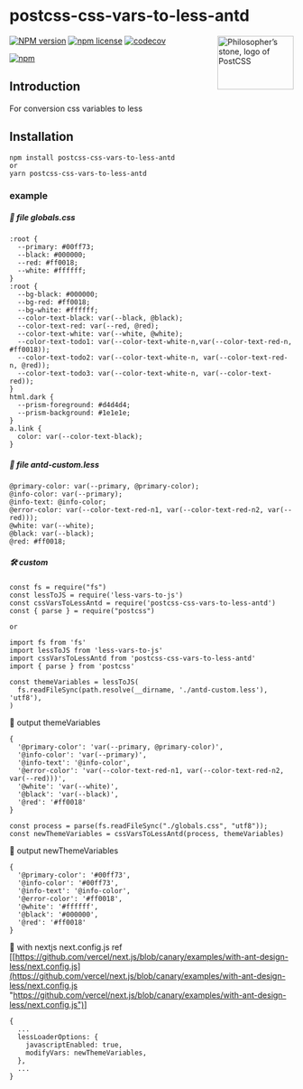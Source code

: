# postcss-css-vars-to-less-antd

<img align="right" width="135" height="95"
	title="Philosopher’s stone, logo of PostCSS"
	src="http://postcss.github.io/postcss/logo-leftp.png">

[![NPM version](http://img.shields.io/npm/v/postcss-css-vars-to-less-antd.svg?style=flat)](https://www.npmjs.org/package/postcss-css-vars-to-less-antd)
[![npm license](http://img.shields.io/npm/l/postcss-css-vars-to-less-antd.svg?style=flat-square)](https://www.npmjs.org/package/postcss-css-vars-to-less-antd)
[![codecov](https://codecov.io/gh/Pla2aroi/postcss-css-vars-to-less-antd/branch/main/graph/badge.svg?token=8AX6UQVWI8)](https://codecov.io/gh/Pla2aroi/postcss-css-vars-to-less-antd)

[![npm](https://nodei.co/npm/postcss-css-vars-to-less-antd.svg?downloads=true)](https://nodei.co/npm/postcss-css-vars-to-less-antd/)


## Introduction

For conversion css variables to less

## Installation

```
npm install postcss-css-vars-to-less-antd
or
yarn postcss-css-vars-to-less-antd
```

### example

##### 💅 file globals.css

```
:root {
  --primary: #00ff73;
  --black: #000000;
  --red: #ff0018;
  --white: #ffffff;
}
:root {
  --bg-black: #000000;
  --bg-red: #ff0018;
  --bg-white: #ffffff;
  --color-text-black: var(--black, @black);
  --color-text-red: var(--red, @red);
  --color-text-white: var(--white, @white);
  --color-text-todo1: var(--color-text-white-n,var(--color-text-red-n, #ff0018));
  --color-text-todo2: var(--color-text-white-n, var(--color-text-red-n, @red));
  --color-text-todo3: var(--color-text-white-n, var(--color-text-red));
}
html.dark {
  --prism-foreground: #d4d4d4;
  --prism-background: #1e1e1e;
}
a.link {
  color: var(--color-text-black);
}
```

##### 💅 file antd-custom.less

```
@primary-color: var(--primary, @primary-color);
@info-color: var(--primary);
@info-text: @info-color;
@error-color: var(--color-text-red-n1, var(--color-text-red-n2, var(--red)));
@white: var(--white);
@black: var(--black);
@red: #ff0018;
```

##### 🛠 custom

```
const fs = require("fs")
const lessToJS = require('less-vars-to-js')
const cssVarsToLessAntd = require('postcss-css-vars-to-less-antd')
const { parse } = require("postcss")

or

import fs from 'fs'
import lessToJS from 'less-vars-to-js'
import cssVarsToLessAntd from 'postcss-css-vars-to-less-antd'
import { parse } from 'postcss'

const themeVariables = lessToJS(
  fs.readFileSync(path.resolve(__dirname, './antd-custom.less'), 'utf8'),
)

```

🚀 output themeVariables

```
{
  '@primary-color': 'var(--primary, @primary-color)',
  '@info-color': 'var(--primary)',
  '@info-text': '@info-color',
  '@error-color': 'var(--color-text-red-n1, var(--color-text-red-n2, var(--red)))',
  '@white': 'var(--white)',
  '@black': 'var(--black)',
  '@red': '#ff0018'
}

```

```
const process = parse(fs.readFileSync("./globals.css", "utf8"));
const newThemeVariables = cssVarsToLessAntd(process, themeVariables)
```

🚀 output newThemeVariables

```
{
  '@primary-color': '#00ff73',
  '@info-color': '#00ff73',
  '@info-text': '@info-color',
  '@error-color': '#ff0018',
  '@white': '#ffffff',
  '@black': '#000000',
  '@red': '#ff0018'
}
```

🥰 with nextjs next.config.js
ref [[https://github.com/vercel/next.js/blob/canary/examples/with-ant-design-less/next.config.js](https://github.com/vercel/next.js/blob/canary/examples/with-ant-design-less/next.config.js "https://github.com/vercel/next.js/blob/canary/examples/with-ant-design-less/next.config.js")]

```
{
  ...
  lessLoaderOptions: {
    javascriptEnabled: true,
    modifyVars: newThemeVariables,
  },
  ...
}
```
